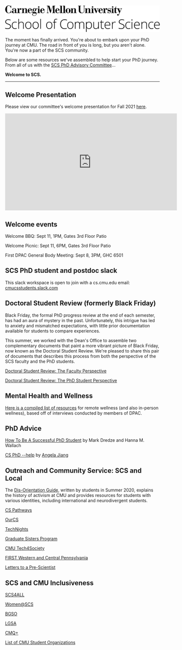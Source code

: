 ![Carnegie Mellon University School of Computer Science logo](https://raw.githubusercontent.com/scs-phd-deans-committee/welcome-to-scs/master/img/test.png)

The moment has finally arrived. You're about to embark upon your PhD journey at CMU. The road in front of you is long, but you aren't alone. You're now a part of the SCS community.

Below are some resources we've assembled to help start your PhD journey. From all of us with the [SCS PhD Advisory Committee](https://scs-phd-deans-committee.github.io/)...

**Welcome to SCS.**

---

## Welcome Presentation

Please view our committee's welcome presentation for Fall 2021 [here](https://docs.google.com/presentation/d/1kdw6jBkveoo_lUtXH998ViOGFlyZ-7jJS75JLKtZbPc/edit?usp=sharing).

<iframe width="560" height="315" src="https://www.youtube-nocookie.com/embed/7Pual2MUbXc" title="CMU SCS DPAC Orientation Presentation 2021" frameborder="0" allow="accelerometer; autoplay; clipboard-write; encrypted-media; gyroscope; picture-in-picture" allowfullscreen></iframe>

## Welcome events

Welcome BBQ: Sept 11, 1PM, Gates 3rd Floor Patio

Welcome Picnic: Sept 11, 6PM, Gates 3rd Floor Patio

First DPAC General Body Meeting: Sept 8, 3PM, GHC 6501

## SCS PhD student and postdoc slack

This slack workspace is open to join with a cs.cmu.edu email: [cmucsstudents.slack.com](https://cmucsstudents.slack.com/)

## Doctoral Student Review (formerly Black Friday)

Black Friday, the formal PhD progress review at the end of each semester, has had an aura of mystery in the past. Unfortunately, this intrigue has led to anxiety and mismatched expectations, with little prior documentation available for students to compare experiences.

This summer, we worked with the Dean's Office to assemble two complementary documents that paint a more vibrant picture of Black Friday, now known as the Doctoral Student Review. We're pleased to share this pair of documents that describes this process from both the perspective of the SCS faculty and the PhD students.

[Doctoral Student Review: The Faculty Perspective](https://docs.google.com/document/d/1GNv1ga1NFKMc4Io3jGC0KelXNtJLYIF8ijjUw4rfOZc/edit?usp=sharing)

[Doctoral Student Review: The PhD Student Perspective](https://docs.google.com/document/d/10bUC9IWqOcxheZodstNrPAkL7FS3YuB2FMXwE3DNnxU/edit?usp=sharing)

## Mental Health and Wellness

[Here is a compiled list of resources](https://scs-phd-deans-committee.github.io/wellness-writeup.html) for remote wellness (and also in-person wellness), based off of interviews conducted by members of DPAC.

## PhD Advice
[How To Be A Successful PhD Student](https://drive.google.com/file/d/1ED3XszZSZS-XOhIxXqrh0se2MvBkK_fy/view?usp=sharing) by Mark Dredze and Hanna M. Wallach

[CS PhD --help](https://phdadvice.carrd.co/) by [Angela Jiang](https://angelajiang.carrd.co/)

## Outreach and Community Service: SCS and Local

The [Dis-Orientation Guide](https://www.cmuagainstice.com/dis-orientation-guide), written by students in Summer 2020, explains the history of activism at CMU and provides resources for students with various identities, including international and neurodivergent students.

[CS Pathways](https://www.cs.cmu.edu/cs-pathways)

[OurCS](https://www.cmu.edu/cs/ourcs/)

[TechNights](https://www.cmu.edu/scs/technights/index.html)

[Graduate Sisters Program](https://www.women.cs.cmu.edu/graduate-sisters-program/)

[CMU Tech4Society](http://www.tech4society.group/)

[FIRST Western and Central Pennsylvania](http://firstwcpa.org/)

[Letters to a Pre-Scientist](https://www.prescientist.org/)

## SCS and CMU Inclusiveness

[SCS4ALL](https://www.scs4all.cs.cmu.edu/)

[Women@SCS](https://www.women.cs.cmu.edu/)

[BGSO](https://www.cmubgso.com/home)

[LGSA](https://thebridge.cmu.edu/organization/lgsa)

[CMQ+](https://cmqplus.weebly.com/)

[List of CMU Student Organizations](https://www.cmu.edu/student-diversity/student-resources/student-groups.html)
